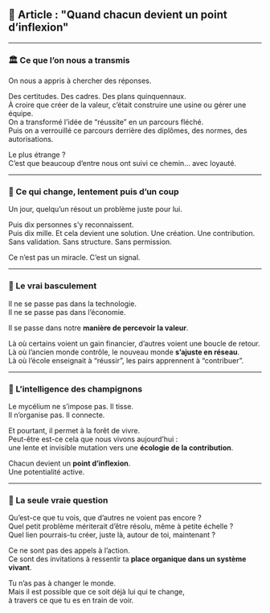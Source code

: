 ## 📝 Article : **"Quand chacun devient un point d’inflexion"**

---

### 🏛️ Ce que l’on nous a transmis

On nous a appris à chercher des réponses.

Des certitudes. Des cadres. Des plans quinquennaux.  
À croire que créer de la valeur, c’était construire une usine ou gérer une équipe.  
On a transformé l’idée de “réussite” en un parcours fléché.  
Puis on a verrouillé ce parcours derrière des diplômes, des normes, des autorisations.

Le plus étrange ?  
C’est que beaucoup d’entre nous ont suivi ce chemin… avec loyauté.

---

### 🔁 Ce qui change, lentement puis d’un coup

Un jour, quelqu’un résout un problème juste pour lui.

Puis dix personnes s’y reconnaissent.  
Puis dix mille. Et cela devient une solution. Une création. Une contribution.  
Sans validation. Sans structure. Sans permission.

Ce n’est pas un miracle. C’est un signal.

---

### 🧠 Le vrai basculement

Il ne se passe pas dans la technologie.  
Il ne se passe pas dans l’économie.

Il se passe dans notre **manière de percevoir la valeur**.

Là où certains voient un gain financier, d’autres voient une boucle de retour.  
Là où l’ancien monde contrôle, le nouveau monde **s’ajuste en réseau**.  
Là où l’école enseignait à “réussir”, les pairs apprennent à “contribuer”.

---

### 🍄 L’intelligence des champignons

Le mycélium ne s’impose pas. Il tisse.  
Il n’organise pas. Il connecte.

Et pourtant, il permet à la forêt de vivre.  
Peut-être est-ce cela que nous vivons aujourd’hui :  
une lente et invisible mutation vers une **écologie de la contribution**.

Chacun devient un **point d’inflexion**.  
Une potentialité active.

---

### 🎯 La seule vraie question

Qu’est-ce que tu vois, que d’autres ne voient pas encore ?  
Quel petit problème mériterait d’être résolu, même à petite échelle ?  
Quel lien pourrais-tu créer, juste là, autour de toi, maintenant ?

Ce ne sont pas des appels à l’action.  
Ce sont des invitations à ressentir ta **place organique dans un système vivant**.

Tu n’as pas à changer le monde.  
Mais il est possible que ce soit déjà lui qui te change,  
à travers ce que tu es en train de voir.